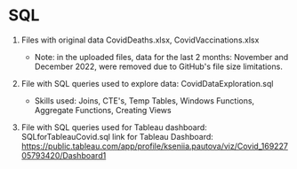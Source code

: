 # SQL

1) Files with original data CovidDeaths.xlsx, CovidVaccinations.xlsx
   * Note: in the uploaded files, data for the last 2 months: November and December 2022, were removed due to GitHub's file size limitations.

2) File with SQL queries used to explore data: CovidDataExploration.sql
   * Skills used: Joins, CTE's, Temp Tables, Windows Functions, Aggregate Functions, Creating Views

3) File with SQL queries used for Tableau dashboard: SQLforTableauCovid.sql 
   link for Tableau Dashboard: https://public.tableau.com/app/profile/kseniia.pautova/viz/Covid_16922705793420/Dashboard1
